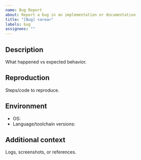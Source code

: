 ```yaml
---
name: Bug Report
about: Report a bug in an implementation or documentation
title: "[Bug] <area>"
labels: bug
assignees: ""
---
```


## Description

What happened vs expected behavior.

## Reproduction

Steps/code to reproduce.

## Environment

- OS:
- Language/toolchain versions:

## Additional context

Logs, screenshots, or references.
